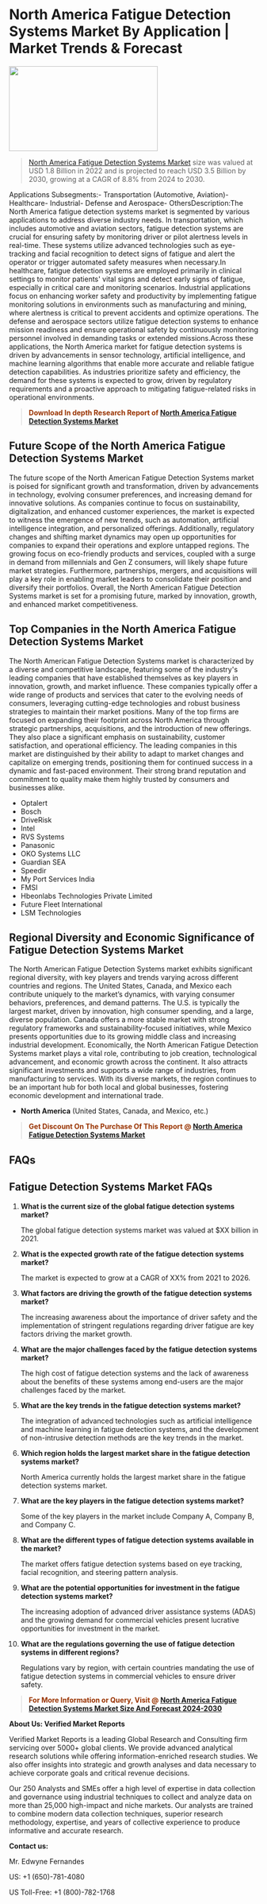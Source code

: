 <p><h1>North America Fatigue Detection Systems Market By Application | Market Trends & Forecast</h1><p><img class="aligncenter size-medium wp-image-105565" src="https://ffe5etoiles.com/wp-content/uploads/2025/01/MST7-300x171.png" alt="" width="300" height="171" /></p><blockquote><p><a href="https://www.verifiedmarketreports.com/download-sample/?rid=579358&utm_source=Github-NA&utm_medium=358" target="_blank">North America Fatigue Detection Systems Market</a> size was valued at USD 1.8 Billion in 2022 and is projected to reach USD 3.5 Billion by 2030, growing at a CAGR of 8.8% from 2024 to 2030.</p></blockquote>Applications Subsegments:- Transportation (Automotive, Aviation)- Healthcare- Industrial- Defense and Aerospace- OthersDescription:The North America fatigue detection systems market is segmented by various applications to address diverse industry needs. In transportation, which includes automotive and aviation sectors, fatigue detection systems are crucial for ensuring safety by monitoring driver or pilot alertness levels in real-time. These systems utilize advanced technologies such as eye-tracking and facial recognition to detect signs of fatigue and alert the operator or trigger automated safety measures when necessary.In healthcare, fatigue detection systems are employed primarily in clinical settings to monitor patients' vital signs and detect early signs of fatigue, especially in critical care and monitoring scenarios. Industrial applications focus on enhancing worker safety and productivity by implementing fatigue monitoring solutions in environments such as manufacturing and mining, where alertness is critical to prevent accidents and optimize operations. The defense and aerospace sectors utilize fatigue detection systems to enhance mission readiness and ensure operational safety by continuously monitoring personnel involved in demanding tasks or extended missions.Across these applications, the North America market for fatigue detection systems is driven by advancements in sensor technology, artificial intelligence, and machine learning algorithms that enable more accurate and reliable fatigue detection capabilities. As industries prioritize safety and efficiency, the demand for these systems is expected to grow, driven by regulatory requirements and a proactive approach to mitigating fatigue-related risks in operational environments.</p><blockquote><p><span style="color: #993300;"><strong>Download In depth Research Report of <a href="https://www.verifiedmarketreports.com/download-sample/?rid=579358&utm_source=Github-NA&utm_medium=358">North America Fatigue Detection Systems Market</a></strong></span></p></blockquote><h2>Future Scope of the North America Fatigue Detection Systems Market</h2><p>The future scope of the North American Fatigue Detection Systems market is poised for significant growth and transformation, driven by advancements in technology, evolving consumer preferences, and increasing demand for innovative solutions. As companies continue to focus on sustainability, digitalization, and enhanced customer experiences, the market is expected to witness the emergence of new trends, such as automation, artificial intelligence integration, and personalized offerings. Additionally, regulatory changes and shifting market dynamics may open up opportunities for companies to expand their operations and explore untapped regions. The growing focus on eco-friendly products and services, coupled with a surge in demand from millennials and Gen Z consumers, will likely shape future market strategies. Furthermore, partnerships, mergers, and acquisitions will play a key role in enabling market leaders to consolidate their position and diversify their portfolios. Overall, the North American Fatigue Detection Systems market is set for a promising future, marked by innovation, growth, and enhanced market competitiveness.</p><h2>Top Companies in the North America Fatigue Detection Systems Market</h2><p>The North American Fatigue Detection Systems market is characterized by a diverse and competitive landscape, featuring some of the industry's leading companies that have established themselves as key players in innovation, growth, and market influence. These companies typically offer a wide range of products and services that cater to the evolving needs of consumers, leveraging cutting-edge technologies and robust business strategies to maintain their market positions. Many of the top firms are focused on expanding their footprint across North America through strategic partnerships, acquisitions, and the introduction of new offerings. They also place a significant emphasis on sustainability, customer satisfaction, and operational efficiency. The leading companies in this market are distinguished by their ability to adapt to market changes and capitalize on emerging trends, positioning them for continued success in a dynamic and fast-paced environment. Their strong brand reputation and commitment to quality make them highly trusted by consumers and businesses alike.</p><p><ul><li>Optalert </li><li> Bosch </li><li> DriveRisk </li><li> Intel </li><li> RVS Systems </li><li> Panasonic </li><li> OKO Systems LLC </li><li> Guardian SEA </li><li> Speedir </li><li> My Port Services India </li><li> FMSI </li><li> Hbeonlabs Technologies Private Limited </li><li> Future Fleet International </li><li> LSM Technologies</li></ul></p><h2>Regional Diversity and Economic Significance of Fatigue Detection Systems Market</h2><p>The North American Fatigue Detection Systems market exhibits significant regional diversity, with key players and trends varying across different countries and regions. The United States, Canada, and Mexico each contribute uniquely to the market’s dynamics, with varying consumer behaviors, preferences, and demand patterns. The U.S. is typically the largest market, driven by innovation, high consumer spending, and a large, diverse population. Canada offers a more stable market with strong regulatory frameworks and sustainability-focused initiatives, while Mexico presents opportunities due to its growing middle class and increasing industrial development. Economically, the North American Fatigue Detection Systems market plays a vital role, contributing to job creation, technological advancement, and economic growth across the continent. It also attracts significant investments and supports a wide range of industries, from manufacturing to services. With its diverse markets, the region continues to be an important hub for both local and global businesses, fostering economic development and international trade.</p><ul> <li><strong>North America</strong> (United States, Canada, and Mexico, etc.)</li></ul><blockquote><p><span style="color: #993300;"><strong>Get Discount On The Purchase Of This Report @ <a href="https://www.verifiedmarketreports.com/ask-for-discount/?rid=579358&utm_source=Github-NA&utm_medium=358">North America Fatigue Detection Systems Market</a></strong></span></p></blockquote><h2>FAQs</h2><p> <h2>Fatigue Detection Systems Market FAQs</h1> <ol> <li> <strong>What is the current size of the global fatigue detection systems market?</div><div></strong> <p>The global fatigue detection systems market was valued at $XX billion in 2021.</p> </li> <li> <strong>What is the expected growth rate of the fatigue detection systems market?</div><div></strong> <p>The market is expected to grow at a CAGR of XX% from 2021 to 2026.</p> </li> <li> <strong>What factors are driving the growth of the fatigue detection systems market?</div><div></strong> <p>The increasing awareness about the importance of driver safety and the implementation of stringent regulations regarding driver fatigue are key factors driving the market growth.</p> </li> <li> <strong>What are the major challenges faced by the fatigue detection systems market?</div><div></strong> <p>The high cost of fatigue detection systems and the lack of awareness about the benefits of these systems among end-users are the major challenges faced by the market.</p> </li> <li> <strong>What are the key trends in the fatigue detection systems market?</div><div></strong> <p>The integration of advanced technologies such as artificial intelligence and machine learning in fatigue detection systems, and the development of non-intrusive detection methods are the key trends in the market.</p> </li> <li> <strong>Which region holds the largest market share in the fatigue detection systems market?</div><div></strong> <p>North America currently holds the largest market share in the fatigue detection systems market.</p> </li> <li> <strong>What are the key players in the fatigue detection systems market?</div><div></strong> <p>Some of the key players in the market include Company A, Company B, and Company C.</p> </li> <li> <strong>What are the different types of fatigue detection systems available in the market?</div><div></strong> <p>The market offers fatigue detection systems based on eye tracking, facial recognition, and steering pattern analysis.</p> </li> <li> <strong>What are the potential opportunities for investment in the fatigue detection systems market?</div><div></strong> <p>The increasing adoption of advanced driver assistance systems (ADAS) and the growing demand for commercial vehicles present lucrative opportunities for investment in the market.</p> </li> <li> <strong>What are the regulations governing the use of fatigue detection systems in different regions?</div><div></strong> <p>Regulations vary by region, with certain countries mandating the use of fatigue detection systems in commercial vehicles to ensure driver safety.</p> </li> </ol></body></html></p><blockquote><p><span style="color: #993300;"><strong>For More Information or Query, Visit @ <a href="https://www.verifiedmarketreports.com/product/fatigue-detection-systems-market/">North America Fatigue Detection Systems Market Size And Forecast 2024-2030</a></strong></span></p></blockquote><p><strong>About Us: Verified Market Reports</strong></p><p>Verified Market Reports is a leading Global Research and Consulting firm servicing over 5000+ global clients. We provide advanced analytical research solutions while offering information-enriched research studies. We also offer insights into strategic and growth analyses and data necessary to achieve corporate goals and critical revenue decisions.</p><p>Our 250 Analysts and SMEs offer a high level of expertise in data collection and governance using industrial techniques to collect and analyze data on more than 25,000 high-impact and niche markets. Our analysts are trained to combine modern data collection techniques, superior research methodology, expertise, and years of collective experience to produce informative and accurate research.</p><p><strong>Contact us:</strong></p><p>Mr. Edwyne Fernandes</p><p>US: +1 (650)-781-4080</p><p>US Toll-Free: +1 (800)-782-1768</p>
